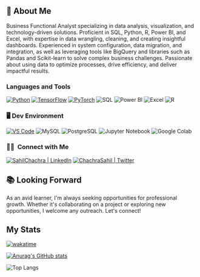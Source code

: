 ## 📝 About Me
Business Functional Analyst specializing in data analysis, visualization, and technology-driven solutions. Proficient in SQL, Python, R, Power BI, and Excel, with expertise in data wrangling, cleaning, and creating insightful dashboards. Experienced in system configuration, data migration, and integration, as well as leveraging tools like BigQuery and libraries such as Pandas and Scikit-learn to solve complex business challenges. Passionate about using data to optimize processes, drive efficiency, and deliver impactful results.

### Languages and Tools
[<img alt="Python" src="https://img.shields.io/badge/Python-FFD43B?style=for-the-badge&logo=python&logoColor=darkgreen" />]()
[<img alt="TensorFlow" src="https://img.shields.io/badge/TensorFlow-FF6F00?style=for-the-badge&logo=TensorFlow&logoColor=white" />]()
[<img alt="PyTorch" src="https://img.shields.io/badge/PyTorch-EE4C2C?style=for-the-badge&logo=pytorch&logoColor=white" />]()
![SQL](https://img.shields.io/badge/SQL-003399?style=for-the-badge&logo=sql&logoColor=white)
![Power BI](https://img.shields.io/badge/Power_BI-F2C811?style=for-the-badge&logo=powerbi&logoColor=white)
![Excel](https://img.shields.io/badge/Excel-217346?style=for-the-badge&logo=microsoftexcel&logoColor=white)
![R](https://img.shields.io/badge/R-276DC3?style=for-the-badge&logo=r&logoColor=white)

### 🖥️ Dev Environment
[<img alt="VS Code" src="https://img.shields.io/badge/Visual_Studio_Code-0078D4?style=for-the-badge&logo=visual%20studio%20code&logoColor=white" />]()
![MySQL](https://img.shields.io/badge/MySQL-4479A1?style=for-the-badge&logo=mysql&logoColor=white)
![PostgreSQL](https://img.shields.io/badge/PostgreSQL-336791?style=for-the-badge&logo=postgresql&logoColor=white)
![Jupyter Notebook](https://img.shields.io/badge/Jupyter_Notebook-F37626?style=for-the-badge&logo=jupyter&logoColor=white)
![Google Colab](https://img.shields.io/badge/Google_Colab-F9AB00?style=for-the-badge&logo=googlecolab&logoColor=white)

### 🤝🏻 &nbsp;Connect with Me

<p align="center">

[<img alt="SahilChachra | LinkedIn" src="https://img.shields.io/badge/LinkedIn-0077B5?style=for-the-badge&logo=linkedin&logoColor=white" />](https://www.linkedin.com/in/james-muguro/)
[<img alt="ChachraSahil | Twitter" src="https://img.shields.io/badge/Twitter-1DA1F2?style=for-the-badge&logo=twitter&logoColor=white" />](https://twitter.com/Itskamandem)


## 📚 Looking Forward
As an avid learner, I'm always seeking opportunities for professional growth. Whether it's collaborating on a project or exploring new opportunities, I welcome any outreach. Let's connect!


## My Stats

[![wakatime](https://wakatime.com/badge/user/018d7806-afc3-49ef-9b91-35948228c15f.svg)](https://wakatime.com/@018d7806-afc3-49ef-9b91-35948228c15f)


[![Anurag's GitHub stats](https://github-readme-stats.vercel.app/api?username=James-Muguro&show_icons=true&theme=radical&hide_rank=true)](https://github.com/James-Muguro)


![Top Langs](https://github-readme-stats.vercel.app/api/top-langs/?username=James-Muguro&hide_progress=true&layout=compact&langs_count=8)


<!--START_SECTION:waka-->

<!--END_SECTION:waka-->


<!--
**Kamande-254/Kamande-254** is a ✨ _special_ ✨ repository because its `README.md` (this file) appears on your GitHub profile.

Here are some ideas to get you started:

- 🔭 I’m currently working on ...
- 🌱 I’m currently learning ...
- 👯 I’m looking to collaborate on ...
- 🤔 I’m looking for help with ...
- 💬 Ask me about ...
- 📫 How to reach me: ...
- 😄 Pronouns: ...
- ⚡ Fun fact: ...
-->
